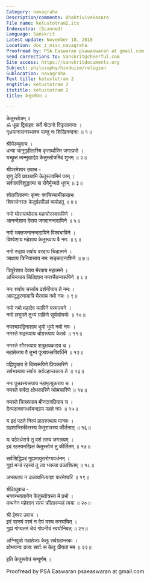 ```yaml
---
Category: navagraha
Description/comments: BhaktivivekasAra
File name: ketustotram2.itx
Indexextra: (Scanned)
Language: Sanskrit
Latest update: November 18, 2018
Location: doc_z_misc_navagraha
Proofread by: PSA Easwaran psawaswaran at gmail.com
Send corrections to: Sanskrit@cheerful.com
Site access: https://sanskritdocuments.org
Subject: philosophy/hinduism/religion
Sublocation: navagraha
Text title: ketustotram 2
engtitle: ketustotram 2
itxtitle: ketustotram 2
title: केतुस्तोत्रम् २

---
```

  
 केतुस्तोत्रम् २   
ॐ धूम्रा द्विबाहवः सर्वे गोदानो विकृताननाः ।  
गृध्रयानासनस्थाश्च पान्तु नः शिखिनन्दनाः ॥ १॥  
  
श्रीभैरव्युवाच ।  
धन्या चानुगृहीतास्मि कृतार्थास्मि जगत्प्रभो ।  
यच्छ्रुतं त्वन्मुखाद्देव केतुस्तोत्रमिदं शुभम् ॥ २॥  
  
श्रीपरमेश्वर उवाच -  
शृणु देवि प्रवक्ष्यामि केतुस्तवमिमं परम् ।  
सर्वपापविशुद्धात्मा स रोगैर्मुच्यते धुवम् ॥ ३॥  
  
श्वेतपीतारुणः कृष्णः क्वचिच्चामीकरप्रभः  
शिवार्चनरतः केतुर्ग्रहपीडां व्यपोहतु ॥ ४॥  
  
नमो घोरायाघोराय महाघोरस्वरूपिणे ।  
आनन्देशाय देवाय जगदानन्ददायिने ॥ ५॥  
  
नमो भक्तजनानन्ददायिने विश्वभाविने ।  
विश्वेशाय महेशाय केतुरूपाय वै नमः ॥ ६॥  
  
नमो रुद्राय सर्वाय वरदाय चिदात्मने ।  
त्र्यक्षाय त्रिनिवासाय नमः सङ्कटनाशिने ॥ ७॥  
  
त्रिपुरेशाय देवाय भैरवाय महात्मने ।  
अचिन्त्याय चितिज्ञाय नमश्चैतन्यरूपिणे ॥ ८॥  
  
नमः शर्वाय चर्च्याय दर्शनीयाय ते नमः ।  
आपदुद्धरणायापि भैरवाय नमो नमः ॥ ९॥  
  
नमो नमो महादेव व्यापिने परमात्मने ।  
नमो लघुमते तुभ्यं ग्राहिणे सूर्यसोमयोः ॥ १०॥  
  
नमश्चापद्विनाशाय भूयो भूयो नमो नमः ।  
नमस्ते रुद्ररूपाय चोग्ररूपाय केतवे ॥ ११॥  
  
नमस्ते सौररूपाय शत्रुक्षयकराय च ।  
महातेजाय वै तुभ्यं पूजाफलविवर्धिने ॥ १२॥  
  
वह्निपुत्राय ते दिव्यरूपिणे प्रियकारिणे ।  
सर्वभक्ष्याय सर्वाय सर्वग्रहान्तकाय ते ॥ १३॥  
  
नमः पुच्छस्वरूपाय महामृत्युकराय च ।  
नमस्ते सर्वदा क्षोभकारिणे व्योमचारिणे ॥ १४॥  
  
नमस्ते चित्ररूपाय मीनदानप्रियाय च ।  
दैत्यदानवगधर्ववन्द्याय महते नमः ॥ १५॥  
  
य इदं पठते नित्यं प्रातरुत्थाय मानवः ।  
ग्रहशान्तिर्भवेत्तस्य केतुराजस्य कीर्तनात् ॥ १६॥  
  
यः पठेदर्धरात्रे तु वशं तस्य जगत्त्रयम् ।  
इदं रहस्यमखिलं केतुस्तोत्रं तु कीर्तितम् ॥ १७॥  
  
सर्वसिद्धिप्रदं गुह्यमायुरारोग्यवर्धनम् ।  
गुह्यं मन्त्रं रहस्यं तु तव भक्त्या प्रकाशितम् ॥ १८॥  
  
अभक्ताय न दातव्यमित्याज्ञा पारमेश्वरि ॥ १९॥  
  
श्रीदेव्युवाच \-  
भगवन्भवतानेन केतुस्तोत्रस्य मे प्रभो ।  
कथनेन महेशान सत्यं क्रीतास्म्यहं त्वया ॥ २०॥  
  
श्री ईश्वर उवाच ।  
इदं रहस्यं परमं न देयं यस्य कस्यचित् ।  
गुह्यं गोप्यतमं चेयं गोपनीयं  स्वयोनिवत् ॥ २१॥  
  
अग्निपुत्रो महातेजाः केतुः सर्वग्रहान्तकः ।  
क्षोभयन्यः प्रजाः सर्वाः स केतुः प्रीयतां मम ॥ २२॥  
  
इति केतुस्तोत्रं सम्पूर्णम् ।  
  
  
Proofread by PSA Easwaran psaeaswaran at gmail.com  
  
